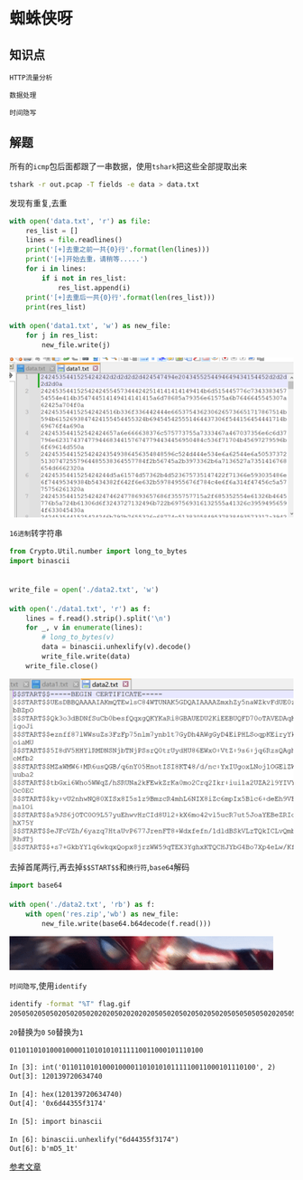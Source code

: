 # 蜘蛛侠呀

## 知识点

`HTTP流量分析`

`数据处理`

`时间隐写`

## 解题

所有的`icmp`包后面都跟了一串数据，使用`tshark`把这些全部提取出来

```bash
tshark -r out.pcap -T fields -e data > data.txt
```

发现有重复,去重

```python
with open('data.txt', 'r') as file:
    res_list = []
    lines = file.readlines()
    print('[+]去重之前一共{0}行'.format(len(lines)))
    print('[+]开始去重，请稍等.....')
    for i in lines:
        if i not in res_list:
            res_list.append(i)
    print('[+]去重后一共{0}行'.format(len(res_list)))
    print(res_list)

with open('data1.txt', 'w') as new_file:
    for j in res_list:
        new_file.write(j)
```

![](./img/86-1.png)

`16进制`转字符串

```python
from Crypto.Util.number import long_to_bytes
import binascii


write_file = open('./data2.txt', 'w')

with open('./data1.txt', 'r') as f:
    lines = f.read().strip().split('\n')
    for _, v in enumerate(lines):
        # long_to_bytes(v)
        data = binascii.unhexlify(v).decode()
        write_file.write(data)
    write_file.close()
```

![](./img/86-2.png)

去掉首尾两行,再去掉`$$START$$`和`换行符`,`base64`解码

```python
import base64

with open('./data2.txt', 'rb') as f:
    with open('res.zip','wb') as new_file:
        new_file.write(base64.b64decode(f.read()))
```

![](./img/86-3.png)

`时间隐写`,使用`identify`

```bash
identify -format "%T" flag.gif
2050502050502050205020202050202020205050205020502050205050505050202050502020205020505050205020206666
```

`20`替换为`0`
`50`替换为`1`

```
011011010100010000110101010111110011000101110100
```

```
In [3]: int('011011010100010000110101010111110011000101110100', 2)
Out[3]: 120139720634740

In [4]: hex(120139720634740)
Out[4]: '0x6d44355f3174'

In [5]: import binascii

In [6]: binascii.unhexlify("6d44355f3174")
Out[6]: b'mD5_1t'
```

[参考文章](https://blog.csdn.net/mochu7777777/article/details/109645038)